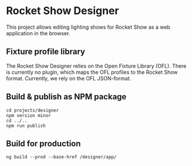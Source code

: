 # Rocket Show Designer
This project allows editing lighting shows for Rocket Show as a web application in the browser.

## Fixture profile library
The Rocket Show Designer relies on the Open Fixture Library (OFL). There is currently no plugin, which maps the OFL profiles to the Rocket Show format. Currently, we rely on the OFL JSON-format.

## Build & publish as NPM package
```
cd projects/designer
npm version minor
cd ../..
npm run publish
```

## Build for production
```
ng build --prod --base-href /designer/app/
```